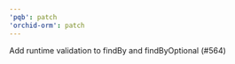 ```yaml
---
'pqb': patch
'orchid-orm': patch
---
```


Add runtime validation to findBy and findByOptional (#564)
